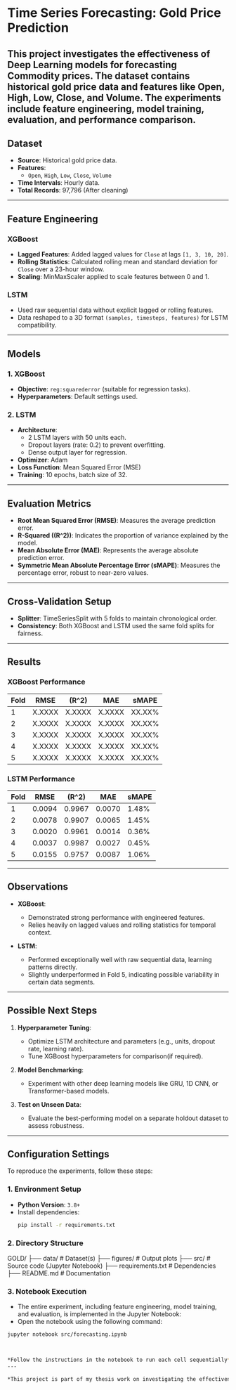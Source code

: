 

# Time Series Forecasting: Gold Price Prediction

This project investigates the effectiveness of **Deep Learning** models for forecasting Commodity prices. The dataset contains historical gold price data and features like **Open**, **High**, **Low**, **Close**, and **Volume**. The experiments include feature engineering, model training, evaluation, and performance comparison.
---

## Dataset

- **Source**: Historical gold price data.
- **Features**:
  - `Open`, `High`, `Low`, `Close`, `Volume`
- **Time Intervals**: Hourly data.
- **Total Records**: 97,796 (After cleaning)

---

## Feature Engineering

### XGBoost
- **Lagged Features**: Added lagged values for `Close` at lags `[1, 3, 10, 20]`.
- **Rolling Statistics**: Calculated rolling mean and standard deviation for `Close` over a 23-hour window.
- **Scaling**: MinMaxScaler applied to scale features between 0 and 1.

### LSTM
- Used raw sequential data without explicit lagged or rolling features.
- Data reshaped to a 3D format `(samples, timesteps, features)` for LSTM compatibility.

---

## Models

### 1. **XGBoost**
- **Objective**: `reg:squarederror` (suitable for regression tasks).
- **Hyperparameters**: Default settings used.

### 2. **LSTM**
- **Architecture**:
  - 2 LSTM layers with 50 units each.
  - Dropout layers (rate: 0.2) to prevent overfitting.
  - Dense output layer for regression.
- **Optimizer**: Adam
- **Loss Function**: Mean Squared Error (MSE)
- **Training**: 10 epochs, batch size of 32.

---

## Evaluation Metrics

- **Root Mean Squared Error (RMSE)**: Measures the average prediction error.
- **R-Squared (\(R^2\))**: Indicates the proportion of variance explained by the model.
- **Mean Absolute Error (MAE)**: Represents the average absolute prediction error.
- **Symmetric Mean Absolute Percentage Error (sMAPE)**: Measures the percentage error, robust to near-zero values.

---

## Cross-Validation Setup

- **Splitter**: TimeSeriesSplit with 5 folds to maintain chronological order.
- **Consistency**: Both XGBoost and LSTM used the same fold splits for fairness.

---

## Results

### XGBoost Performance
| Fold | RMSE   | \(R^2\)   | MAE    | sMAPE   |
|------|--------|-----------|--------|---------|
| 1    | X.XXXX | X.XXXX    | X.XXXX | XX.XX%  |
| 2    | X.XXXX | X.XXXX    | X.XXXX | XX.XX%  |
| 3    | X.XXXX | X.XXXX    | X.XXXX | XX.XX%  |
| 4    | X.XXXX | X.XXXX    | X.XXXX | XX.XX%  |
| 5    | X.XXXX | X.XXXX    | X.XXXX | XX.XX%  |

### LSTM Performance
| Fold | RMSE   | \(R^2\)   | MAE    | sMAPE   |
|------|--------|-----------|--------|---------|
| 1    | 0.0094 | 0.9967    | 0.0070 | 1.48%   |
| 2    | 0.0078 | 0.9907    | 0.0065 | 1.45%   |
| 3    | 0.0020 | 0.9961    | 0.0014 | 0.36%   |
| 4    | 0.0037 | 0.9987    | 0.0027 | 0.45%   |
| 5    | 0.0155 | 0.9757    | 0.0087 | 1.06%   |

---

## Observations

- **XGBoost**:
  - Demonstrated strong performance with engineered features.
  - Relies heavily on lagged values and rolling statistics for temporal context.

- **LSTM**:
  - Performed exceptionally well with raw sequential data, learning patterns directly.
  - Slightly underperformed in Fold 5, indicating possible variability in certain data segments.

---

## Possible Next Steps

1. **Hyperparameter Tuning**:
   - Optimize LSTM architecture and parameters (e.g., units, dropout rate, learning rate).
   - Tune XGBoost hyperparameters for comparison(if required).

2. **Model Benchmarking**:
   - Experiment with other deep learning models like GRU, 1D CNN, or Transformer-based models.

3. **Test on Unseen Data**:
   - Evaluate the best-performing model on a separate holdout dataset to assess robustness.

---


## Configuration Settings

To reproduce the experiments, follow these steps:

### 1. Environment Setup
- **Python Version**: `3.8+`
- Install dependencies:
  ```bash
  pip install -r requirements.txt

### 2. Directory Structure 

GOLD/
├── data/                   # Dataset(s)
├── figures/                # Output plots
├── src/                    # Source code (Jupyter Notebook)
├── requirements.txt        # Dependencies
├── README.md               # Documentation


### 3. Notebook Execution
- The entire experiment, including feature engineering, model training, and evaluation, is implemented in the Jupyter Notebook:  
- Open the notebook using the following command:
```bash
jupyter notebook src/forecasting.ipynb

    

*Follow the instructions in the notebook to run each cell sequentially*
---

*This project is part of my thesis work on investigating the effectiveness of  deep learning models in forecasting commodity price.*


